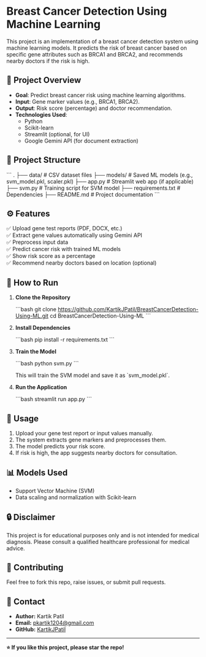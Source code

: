 # Breast Cancer Detection Using Machine Learning

This project is an implementation of a breast cancer detection system using machine learning models. It predicts the risk of breast cancer based on specific gene attributes such as BRCA1 and BRCA2, and recommends nearby doctors if the risk is high.

## 🧬 Project Overview

- **Goal**: Predict breast cancer risk using machine learning algorithms.
- **Input**: Gene marker values (e.g., BRCA1, BRCA2).
- **Output**: Risk score (percentage) and doctor recommendation.
- **Technologies Used**:
  - Python
  - Scikit-learn
  - Streamlit (optional, for UI)
  - Google Gemini API (for document extraction)

## 📂 Project Structure

\`\`\`
.
├── data/                 # CSV dataset files
├── models/               # Saved ML models (e.g., svm_model.pkl, scaler.pkl)
├── app.py                # Streamlit web app (if applicable)
├── svm.py                # Training script for SVM model
├── requirements.txt      # Dependencies
├── README.md             # Project documentation
\`\`\`

## ⚙️ Features

✅ Upload gene test reports (PDF, DOCX, etc.)  
✅ Extract gene values automatically using Gemini API  
✅ Preprocess input data  
✅ Predict cancer risk with trained ML models  
✅ Show risk score as a percentage  
✅ Recommend nearby doctors based on location (optional)

## 🚀 How to Run

1. **Clone the Repository**

   \`\`\`bash
   git clone https://github.com/KartikJPatil/BreastCancerDetection-Using-ML.git
   cd BreastCancerDetection-Using-ML
   \`\`\`

2. **Install Dependencies**

   \`\`\`bash
   pip install -r requirements.txt
   \`\`\`

3. **Train the Model**

   \`\`\`bash
   python svm.py
   \`\`\`

   This will train the SVM model and save it as \`svm_model.pkl\`.

4. **Run the Application**

   \`\`\`bash
   streamlit run app.py
   \`\`\`

## 📝 Usage

1. Upload your gene test report or input values manually.
2. The system extracts gene markers and preprocesses them.
3. The model predicts your risk score.
4. If risk is high, the app suggests nearby doctors for consultation.

## 📊 Models Used

- Support Vector Machine (SVM)
- Data scaling and normalization with Scikit-learn

## 🔒 Disclaimer

This project is for educational purposes only and is not intended for medical diagnosis. Please consult a qualified healthcare professional for medical advice.

## 🙌 Contributing

Feel free to fork this repo, raise issues, or submit pull requests.

## 📧 Contact

- **Author:** Kartik Patil
- **Email:** pkartik1204@gmail.com
- **GitHub:** [KartikJPatil](https://github.com/KartikJPatil)

---

**⭐ If you like this project, please star the repo!**
